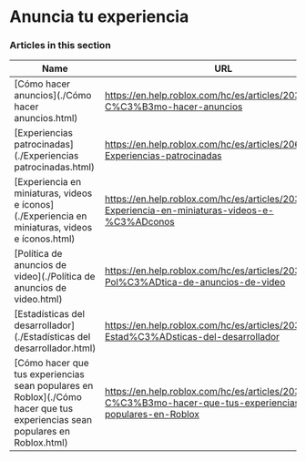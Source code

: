 # Anuncia tu experiencia  
### Articles in this section
Name|URL
-|-
[Cómo hacer anuncios](./Cómo hacer anuncios.html) |https://en.help.roblox.com/hc/es/articles/203313840-C%C3%B3mo-hacer-anuncios
[Experiencias patrocinadas](./Experiencias patrocinadas.html) |https://en.help.roblox.com/hc/es/articles/206455923-Experiencias-patrocinadas
[Experiencia en miniaturas, videos e íconos](./Experiencia en miniaturas, videos e íconos.html) |https://en.help.roblox.com/hc/es/articles/203314060-Experiencia-en-miniaturas-videos-e-%C3%ADconos
[Política de anuncios de video](./Política de anuncios de video.html) |https://en.help.roblox.com/hc/es/articles/203312520-Pol%C3%ADtica-de-anuncios-de-video
[Estadísticas del desarrollador](./Estadísticas del desarrollador.html) |https://en.help.roblox.com/hc/es/articles/203314110-Estad%C3%ADsticas-del-desarrollador
[Cómo hacer que tus experiencias sean populares en Roblox](./Cómo hacer que tus experiencias sean populares en Roblox.html) |https://en.help.roblox.com/hc/es/articles/203313420-C%C3%B3mo-hacer-que-tus-experiencias-sean-populares-en-Roblox